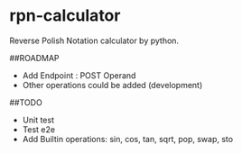 # rpn-calculator
Reverse Polish Notation calculator by python.

##ROADMAP
- Add Endpoint : POST Operand
- Other operations could be added (development)

##TODO 
- Unit test
- Test e2e
- Add Builtin operations: sin, cos, tan, sqrt, pop, swap, sto


